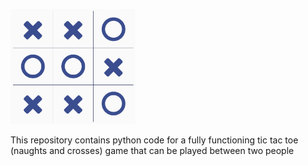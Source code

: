 <p align="left">
  <img src="https://github.com/BenWierszycki/dfx/blob/main/tictactoe2.png?raw=true" alt="EIA Logo" width="200" height="auto">
</p>


This repository contains python code for a fully functioning tic tac toe (naughts and crosses) game that can be played between two people
